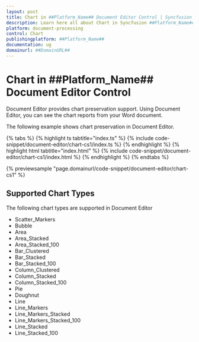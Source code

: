 ```yaml
---
layout: post
title: Chart in ##Platform_Name## Document Editor Control | Syncfusion
description: Learn here all about Chart in Syncfusion ##Platform_Name## Document editor control of Syncfusion Essential JS 2 and more.
platform: document-processing
control: Chart 
publishingplatform: ##Platform_Name##
documentation: ug
domainurl: ##DomainURL##
---
```


# Chart in ##Platform_Name## Document Editor Control

Document Editor provides chart preservation support. Using Document Editor, you can see the chart reports from your Word document.

The following example shows chart preservation in Document Editor.

{% tabs %}
{% highlight ts tabtitle="index.ts" %}
{% include code-snippet/document-editor/chart-cs1/index.ts %}
{% endhighlight %}
{% highlight html tabtitle="index.html" %}
{% include code-snippet/document-editor/chart-cs1/index.html %}
{% endhighlight %}
{% endtabs %}
        
{% previewsample "page.domainurl/code-snippet/document-editor/chart-cs1" %}

## Supported Chart Types

The following chart types are supported in Document Editor
* Scatter_Markers
* Bubble
* Area
* Area_Stacked
* Area_Stacked_100
* Bar_Clustered
* Bar_Stacked
* Bar_Stacked_100
* Column_Clustered
* Column_Stacked
* Column_Stacked_100
* Pie
* Doughnut
* Line
* Line_Markers
* Line_Markers_Stacked
* Line_Markers_Stacked_100
* Line_Stacked
* Line_Stacked_100
